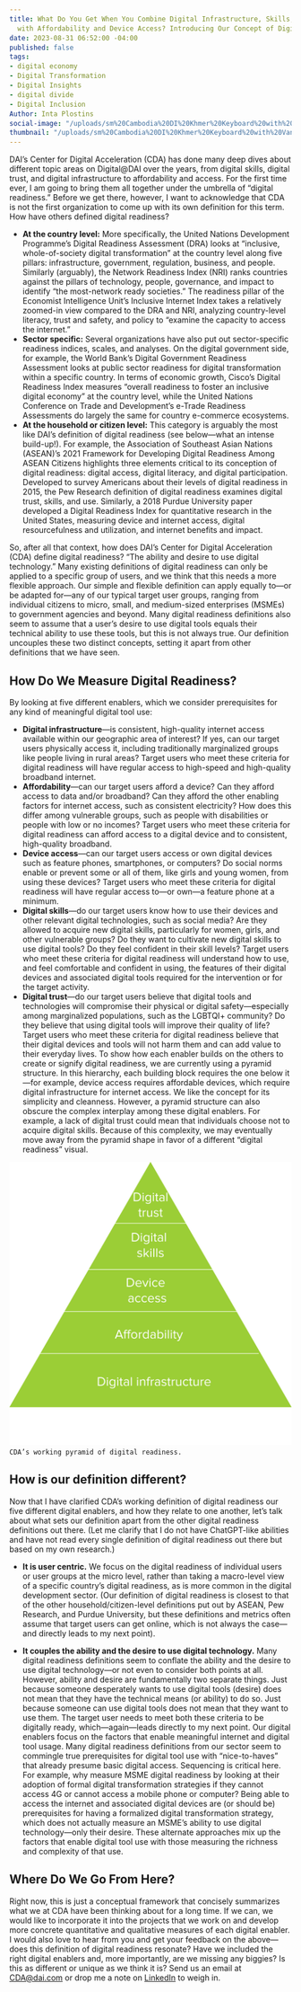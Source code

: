 ```yaml
---
title: What Do You Get When You Combine Digital Infrastructure, Skills, and Trust
  with Affordability and Device Access? Introducing Our Concept of Digital Readiness
date: 2023-08-31 06:52:00 -04:00
published: false
tags:
- digital economy
- Digital Transformation
- Digital Insights
- digital divide
- Digital Inclusion
Author: Inta Plostins
social-image: "/uploads/sm%20Cambodia%20DI%20Khmer%20Keyboard%20with%20Vanna%20Kruy.jpg"
thumbnail: "/uploads/sm%20Cambodia%20DI%20Khmer%20Keyboard%20with%20Vanna%20Kruy.jpg"
---
```


DAI’s Center for Digital Acceleration (CDA) has done many deep dives about different topic areas on Digital@DAI over the years, from digital skills, digital trust, and digital infrastructure to affordability and access. For the first time ever, I am going to bring them all together under the umbrella of “digital readiness.” Before we get there, however, I want to acknowledge that CDA is not the first organization to come up with its own definition for this term. How have others defined digital readiness? 

<!--more-->

* **At the country level:** More specifically, the United Nations Development Programme’s Digital Readiness Assessment (DRA) looks at “inclusive, whole-of-society digital transformation” at the country level along five pillars: infrastructure, government, regulation, business, and people. Similarly (arguably), the Network Readiness Index (NRI) ranks countries against the pillars of technology, people, governance, and impact to identify “the most-network ready societies.” The readiness pillar of the Economist Intelligence Unit’s Inclusive Internet Index takes a relatively zoomed-in view compared to the DRA and NRI, analyzing country-level literacy, trust and safety, and policy to “examine the capacity to access the internet.”
* **Sector specific:** Several organizations have also put out sector-specific readiness indices, scales, and analyses. On the digital government side, for example, the World Bank’s Digital Government Readiness Assessment looks at public sector readiness for digital transformation within a specific country. In terms of economic growth, Cisco’s Digital Readiness Index measures “overall readiness to foster an inclusive digital economy” at the country level, while the United Nations Conference on Trade and Development’s e-Trade Readiness Assessments do largely the same for country e-commerce ecosystems.
* **At the household or citizen level:** This category is arguably the most like DAI’s definition of digital readiness (see below—what an intense build-up!). For example, the Association of Southeast Asian Nations (ASEAN)’s  2021 Framework for Developing Digital Readiness Among ASEAN Citizens highlights three elements critical to its conception of digital readiness: digital access, digital literacy, and digital participation. Developed to survey Americans about their levels of digital readiness in 2015, the Pew Research definition of digital readiness examines digital trust, skills, and use. Similarly, a 2018 Purdue University paper developed a Digital Readiness Index for quantitative research in the United States, measuring device and internet access, digital resourcefulness and utilization, and internet benefits and impact. 

So, after all that context, how does DAI’s Center for Digital Acceleration (CDA) define digital readiness? “The ability and desire to use digital technology.” Many existing definitions of digital readiness can only be applied to a specific group of users, and we think that this needs a more flexible approach. Our simple and flexible definition can apply equally to—or be adapted for—any of our typical target user groups, ranging from individual citizens to micro, small, and medium-sized enterprises (MSMEs) to government agencies and beyond. Many digital readiness definitions also seem to assume that a user’s desire to use digital tools equals their technical ability to use these tools, but this is not always true. Our definition uncouples these two distinct concepts, setting it apart from other definitions that we have seen. 

## How Do We Measure Digital Readiness? 

By looking at five different enablers, which we consider prerequisites for any kind of meaningful digital tool use:
* **Digital infrastructure**—is consistent, high-quality internet access available within our geographic area of interest? If yes, can our target users physically access it, including traditionally marginalized groups like people living in rural areas? Target users who meet these criteria for digital readiness will have regular access to high-speed and high-quality broadband internet.
* **Affordability**—can our target users afford a device? Can they afford access to data and/or broadband? Can they afford the other enabling factors for internet access, such as consistent electricity? How does this differ among vulnerable groups, such as people with disabilities or people with low or no incomes? Target users who meet these criteria for digital readiness can afford access to a digital device and to consistent, high-quality broadband. 
* **Device access**—can our target users access or own digital devices such as feature phones, smartphones, or computers? Do social norms enable or prevent some or all of them, like girls and young women, from using these devices? Target users who meet these criteria for digital readiness will have regular access to—or own—a feature phone at a minimum. 
* **Digital skills**—do our target users know how to use their devices and other relevant digital technologies, such as social media? Are they allowed to acquire new digital skills, particularly for women, girls, and other vulnerable groups? Do they want to cultivate new digital skills to use digital tools? Do they feel confident in their skill levels? Target users who meet these criteria for digital readiness will understand how to use, and feel comfortable and confident in using, the features of their digital devices and associated digital tools required for the intervention or for the target activity.
* **Digital trust**—do our target users believe that digital tools and technologies will compromise their physical or digital safety—especially among marginalized populations, such as the LGBTQI+ community? Do they believe that using digital tools will improve their quality of life? Target users who meet these criteria for digital readiness believe that their digital devices and tools will not harm them and can add value to their everyday lives.
To show how each enabler builds on the others to create or signify digital readiness, we are currently using a pyramid structure. In this hierarchy, each building block requires the one below it—for example, device access requires affordable devices, which require digital infrastructure for internet access. We like the concept for its simplicity and cleanness. However, a pyramid structure can also obscure the complex interplay among these digital enablers. For example, a lack of digital trust could mean that individuals choose not to acquire digital skills. Because of this complexity, we may eventually move away from the pyramid shape in favor of a different “digital readiness” visual.

![pyramid chart.png](/uploads/pyramid%20chart.png)`CDA’s working pyramid of digital readiness.`

## How is our definition different? 

Now that I have clarified CDA’s working definition of digital readiness our five different digital enablers, and how they relate to one another, let’s talk about what sets our definition apart from the other digital readiness definitions out there. (Let me clarify that I do not have ChatGPT-like abilities and have not read every single definition of digital readiness out there but based on my own research.)

* **It is user centric.** We focus on the digital readiness of individual users or user groups at the micro level, rather than taking a macro-level view of a specific country’s digital readiness, as is more common in the digital development sector. (Our definition of digital readiness is closest to that of the other household/citizen-level definitions put out by ASEAN, Pew Research, and Purdue University, but these definitions and metrics often assume that target users can get online, which is not always the case—and directly leads to my next point). 

* **It couples the ability and the desire to use digital technology.** Many digital readiness definitions seem to conflate the ability and the desire to use digital technology—or not even to consider both points at all. However, ability and desire are fundamentally two separate things. Just because someone desperately wants to use digital tools (desire) does not mean that they have the technical means (or ability) to do so. Just because someone can use digital tools does not mean that they want to use them. The target user needs to meet both these criteria to be digitally ready, which—again—leads directly to my next point. Our digital enablers focus on the factors that enable meaningful internet and digital tool usage. Many digital readiness definitions from our sector seem to commingle true prerequisites for digital tool use with “nice-to-haves” that already presume basic digital access. Sequencing is critical here. For example, why measure MSME digital readiness by looking at their adoption of formal digital transformation strategies if they cannot access 4G or cannot access a mobile phone or computer? Being able to access the internet and associated digital devices are (or should be) prerequisites for having a formalized digital transformation strategy, which does not actually measure an MSME’s ability to use digital technology—only their desire. These alternate approaches mix up the factors that enable digital tool use with those measuring the richness and complexity of that use.

## Where Do We Go From Here?
 
Right now, this is just a conceptual framework that concisely summarizes what we at CDA have been thinking about for a long time. If we can, we would like to incorporate it into the projects that we work on and develop more concrete quantitative and qualitative measures of each digital enabler. I would also love to hear from you and get your feedback on the above—does this definition of digital readiness resonate? Have we included the right digital enablers and, more importantly, are we missing any biggies? Is this as different or unique as we think it is? Send us an email at CDA@dai.com or drop me a note on [LinkedIn](https://www.linkedin.com/in/intaplostins/) to weigh in.